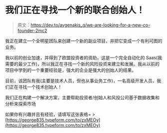 # 我们正在寻找一个新的联合创始人！

> 原文：<https://dev.to/avgenakis_g/we-are-looking-for-a-new-co-founder-2mc2>

我正在建立一个全明星团队来创建一个新的副业项目，并把它变成一个有利可图的业务。

我以前的创业加速，并得到了欧盟投资者的资助，这是一个完全自动化的 Saas(我需要的最少工作)，所以我正在寻找一个新的风险投资来建立和发展。我从以前的项目中学到的一个重要经验是，强大的企业是强大的创始人的结果。

目前，该团队有我(主要是技术人员，但也从事业务工作)，一名高级开发人员，我们正在寻找一个技术创始人！

我们正在构建一个解决方案，主要帮助投资者/创始人和风投公司基于数据收集和分析来探索市场

如果你有兴趣并且有经验，请填写这张表格= >[https://george835.typeform.com/to/zxMEOy](https://george835.typeform.com/to/zxMEOy)